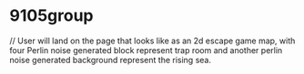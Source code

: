 # 9105group
// User will land on the page that looks like as an 2d escape game map, with four Perlin noise generated block represent trap room and another perlin noise generated background represent the rising sea. 
